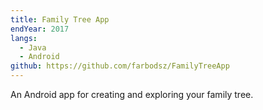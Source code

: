 ```yaml
---
title: Family Tree App
endYear: 2017
langs:
  - Java
  - Android
github: https://github.com/farbodsz/FamilyTreeApp
---
```


An Android app for creating and exploring your family tree.
